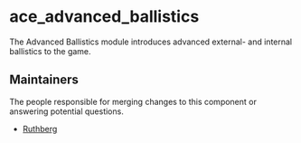 ace_advanced_ballistics
===============

The Advanced Ballistics module introduces advanced external- and internal ballistics to the game.


## Maintainers

The people responsible for merging changes to this component or answering potential questions.

- [Ruthberg](http://github.com/Ulteq)
